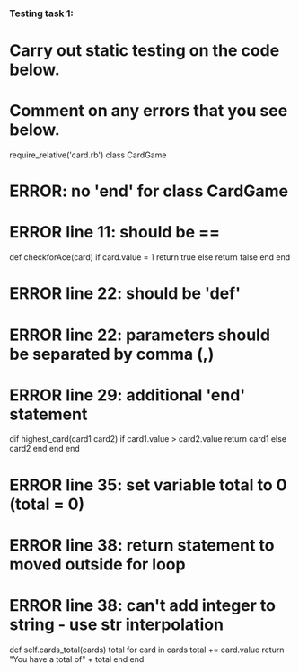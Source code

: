 ### Testing task 1:

# Carry out static testing on the code below.
# Comment on any errors that you see below.

require_relative('card.rb')
class CardGame

# ERROR: no 'end' for class CardGame
# ERROR line 11: should be ==
def checkforAce(card)
  if card.value = 1
    return true
  else
    return false
  end
end

# ERROR line 22: should be 'def'
# ERROR line 22: parameters should be separated by comma (,)
# ERROR line 29: additional 'end' statement
dif highest_card(card1 card2)
  if card1.value > card2.value
    return card1
  else
    card2
  end
end
end

# ERROR line 35: set variable total to 0 (total = 0)
# ERROR line 38: return statement to moved outside for loop
# ERROR line 38: can't add integer to string - use str interpolation
def self.cards_total(cards)
  total
  for card in cards
    total += card.value
    return "You have a total of" + total
  end
end

```
